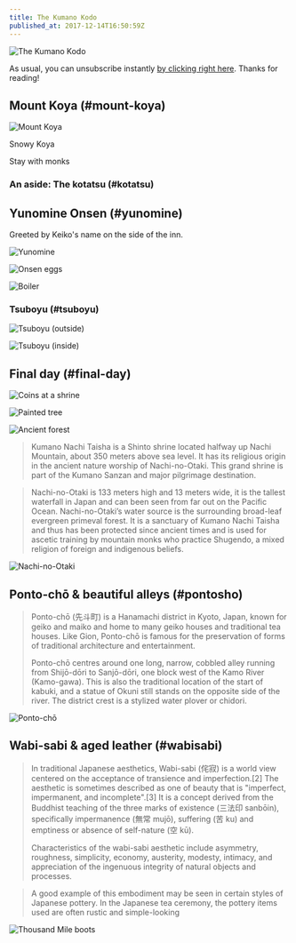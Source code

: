 ```yaml
---
title: The Kumano Kodo
published_at: 2017-12-14T16:50:59Z
---
```


![The Kumano Kodo](/assets/passages/003-kumano-kodo/shining-light@2x.jpg)

As usual, you can unsubscribe instantly [by clicking right
here][unsubscribe]. Thanks for reading!

## Mount Koya (#mount-koya)

![Mount Koya](/assets/passages/003-kumano-kodo/koya@2x.jpg)

Snowy Koya

Stay with monks

### An aside: The kotatsu (#kotatsu)

## Yunomine Onsen (#yunomine)

Greeted by Keiko's name on the side of the inn.

![Yunomine](/assets/passages/003-kumano-kodo/yunomine@2x.jpg)

![Onsen eggs](/assets/passages/003-kumano-kodo/eggs@2x.jpg)

![Boiler](/assets/passages/003-kumano-kodo/boiler@2x.jpg)

### Tsuboyu (#tsuboyu)

![Tsuboyu (outside)](/assets/passages/003-kumano-kodo/tsuboyu-1@2x.jpg)

![Tsuboyu (inside)](/assets/passages/003-kumano-kodo/tsuboyu-2@2x.jpg)

## Final day (#final-day)

![Coins at a shrine](/assets/passages/003-kumano-kodo/coins@2x.jpg)

![Painted tree](/assets/passages/003-kumano-kodo/painted-tree@2x.jpg)

![Ancient forest](/assets/passages/003-kumano-kodo/ancient-forest@2x.jpg)

> Kumano Nachi Taisha is a Shinto shrine located halfway up
> Nachi Mountain, about 350 meters above sea level. It has
> its religious origin in the ancient nature worship of
> Nachi-no-Otaki. This grand shrine is part of the Kumano
> Sanzan and major pilgrimage destination.

> Nachi-no-Otaki is 133 meters high and 13 meters wide, it
> is the tallest waterfall in Japan and can been seen from
> far out on the Pacific Ocean. Nachi-no-Otaki’s water
> source is the surrounding broad-leaf evergreen primeval
> forest. It is a sanctuary of Kumano Nachi Taisha and thus
> has been protected since ancient times and is used for
> ascetic training by mountain monks who practice Shugendo,
> a mixed religion of foreign and indigenous beliefs.

![Nachi-no-Otaki](/assets/passages/003-kumano-kodo/nachi-taisha@2x.jpg)

## Ponto-chō & beautiful alleys (#pontosho)

> Ponto-chō (先斗町) is a Hanamachi district in Kyoto,
> Japan, known for geiko and maiko and home to many geiko
> houses and traditional tea houses. Like Gion, Ponto-chō
> is famous for the preservation of forms of traditional
> architecture and entertainment.
>
> Ponto-chō centres around one long, narrow, cobbled alley
> running from Shijō-dōri to Sanjō-dōri, one block west of
> the Kamo River (Kamo-gawa). This is also the traditional
> location of the start of kabuki, and a statue of Okuni
> still stands on the opposite side of the river. The
> district crest is a stylized water plover or chidori.

![Ponto-chō](/assets/passages/003-kumano-kodo/pontocho@2x.jpg)

## Wabi-sabi & aged leather (#wabisabi)

> In traditional Japanese aesthetics, Wabi-sabi (侘寂) is a
> world view centered on the acceptance of transience and
> imperfection.[2] The aesthetic is sometimes described as
> one of beauty that is "imperfect, impermanent, and
> incomplete".[3] It is a concept derived from the Buddhist
> teaching of the three marks of existence (三法印
> sanbōin), specifically impermanence (無常 mujō),
> suffering (苦 ku) and emptiness or absence of self-nature
> (空 kū).
>
> Characteristics of the wabi-sabi aesthetic include
> asymmetry, roughness, simplicity, economy, austerity,
> modesty, intimacy, and appreciation of the ingenuous
> integrity of natural objects and processes.

> A good example of this embodiment may be seen in certain
> styles of Japanese pottery. In the Japanese tea ceremony,
> the pottery items used are often rustic and
> simple-looking

![Thousand Mile boots](/assets/passages/003-kumano-kodo/thousand-mile@2x.jpg)

[unsubscribe]: %unsubscribe_url%
